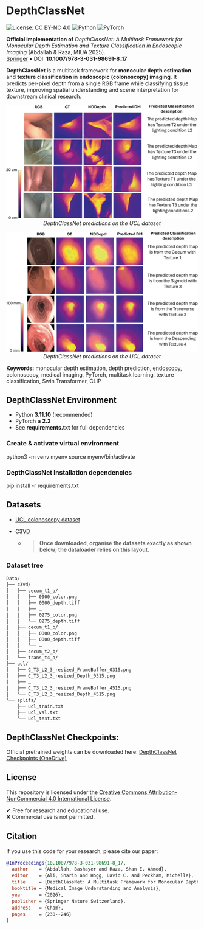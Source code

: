 # DepthClassNet
[![License: CC BY-NC 4.0](https://img.shields.io/badge/License-CC%20BY--NC%204.0-lightgrey.svg)](LICENSE)
![Python](https://img.shields.io/badge/Python-3.11-blue)
![PyTorch](https://img.shields.io/badge/PyTorch-%E2%89%A52.2-red)


**Official implementation of** *DepthClassNet: A Multitask Framework for Monocular Depth Estimation and Texture Classification in Endoscopic Imaging* (Abdallah & Raza, MIUA 2025).  
[Springer](https://link.springer.com/chapter/10.1007/978-3-031-98691-8_17) • DOI: **10.1007/978-3-031-98691-8_17**

**DepthClassNet** is a multitask framework for **monocular depth estimation** and **texture classification** in **endoscopic (colonoscopy) imaging**. It predicts per-pixel depth from a single RGB frame while classifying tissue texture, improving spatial understanding and scene interpretation for downstream clinical research.  

<p align="center">
  <img src="assets/DepthClassNet_ucl.webp" alt="DepthClassNet predictions on the UCL dataset" width="600"><br>
  <em>DepthClassNet predictions on the UCL dataset</em>
</p>




<p align="center">
  <img src="assets/DepthClassNet_c3vd.webp" alt="DepthClassNet predictions on the C3VD dataset" width="600"><br>
  <em>DepthClassNet predictions on the UCL dataset</em>
</p>

**Keywords:** monocular depth estimation, depth prediction, endoscopy, colonoscopy, medical imaging, PyTorch, multitask learning, texture classification, Swin Transformer, CLIP

## DepthClassNet Environment
- Python **3.11.10** (recommended)  
- PyTorch **≥ 2.2**  
- See **requirements.txt** for full dependencies
  
### Create & activate virtual environment 
python3 -m venv myenv
source myenv/bin/activate  

### DepthClassNet Installation dependencies
pip install -r requirements.txt


## Datasets

- [UCL colonoscopy dataset](http://cmic.cs.ucl.ac.uk/ColonoscopyDepth/)
- [C3VD](https://durrlab.github.io/C3VD/)

  - > **Once downloaded, organise the datasets exactly as shown below; the dataloader relies on this layout.**

### Dataset tree

```text
Data/
├── c3vd/
│   ├── cecum_t1_a/
│   │   ├── 0000_color.png
│   │   ├── 0000_depth.tiff
│   │   ├── …
│   │   ├── 0275_color.png
│   │   └── 0275_depth.tiff
│   ├── cecum_t1_b/
│   │   ├── 0000_color.png
│   │   ├── 0000_depth.tiff
│   │   └── …
│   ├── cecum_t2_b/
│   └── trans_t4_a/
├── ucl/
│   ├── C_T3_L2_3_resized_FrameBuffer_0315.png
│   ├── C_T3_L2_3_resized_Depth_0315.png
│   ├── …
│   ├── C_T3_L2_3_resized_FrameBuffer_4515.png
│   └── C_T3_L2_3_resized_Depth_4515.png
└── splits/
    ├── ucl_train.txt
    ├── ucl_val.txt
    └── ucl_test.txt
```


##  DepthClassNet Checkpoints:
Official pretrained weights can be downloaded here:
[DepthClassNet Checkpoints (OneDrive)](https://livewarwickac-my.sharepoint.com/:u:/g/personal/u2191607_live_warwick_ac_uk/EfUTsqll2CpGkhtK6BP3JdgBTBtmhPZWxF1xldApteRibQ?email=bashayer.q8%40gmail.com&e=bmqgYY)

## License
This repository is licensed under the 
[Creative Commons Attribution-NonCommercial 4.0 International License](https://creativecommons.org/licenses/by-nc/4.0/).

✔ Free for research and educational use.  
❌ Commercial use is not permitted.

## Citation
If you use this code for your research, please cite our paper:
```bibtex
@InProceedings{10.1007/978-3-031-98691-8_17,
  author    = {Abdallah, Bashayer and Raza, Shan E. Ahmed},
  editor    = {Ali, Sharib and Hogg, David C. and Peckham, Michelle},
  title     = {DepthClassNet: A Multitask Framework for Monocular Depth Estimation and Texture Classification in Endoscopic Imaging},
  booktitle = {Medical Image Understanding and Analysis},
  year      = {2026},
  publisher = {Springer Nature Switzerland},
  address   = {Cham},
  pages     = {230--246}
}


